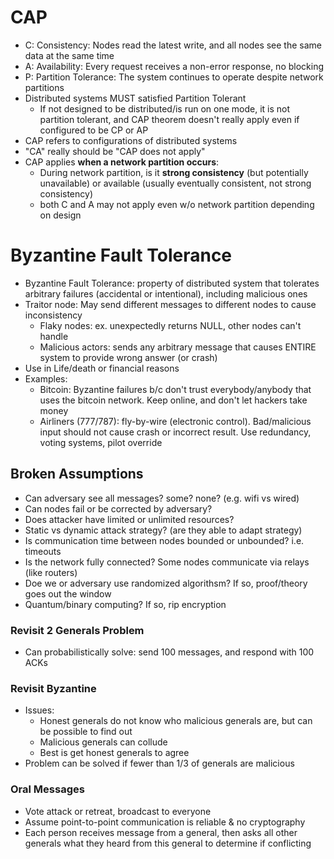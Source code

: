 # CAP
- C: Consistency: Nodes read the latest write, and all nodes see the same data at the same time
- A: Availability: Every request receives a non-error response, no blocking
- P: Partition Tolerance: The system continues to operate despite network partitions
- Distributed systems MUST satisfied Partition Tolerant
	- If not designed to be distributed/is run on one mode, it is not partition tolerant, and CAP theorem doesn't really apply even if configured to be CP or AP
- CAP refers to configurations of distributed systems
- "CA" really should be "CAP does not apply"
- CAP applies **when a network partition occurs**:
	- During network partition, is it **strong consistency** (but potentially unavailable) or available (usually eventually consistent, not strong consistency)
	- both C and A may not apply even w/o network partition depending on design
# Byzantine Fault Tolerance
- Byzantine Fault Tolerance: property of distributed system that tolerates arbitrary failures (accidental or intentional), including malicious ones
- Traitor node: May send different messages to different nodes to cause inconsistency
	- Flaky nodes: ex. unexpectedly returns NULL, other nodes can't handle
	- Malicious actors: sends any arbitrary message that causes ENTIRE system to provide wrong answer (or crash)
- Use in Life/death or financial reasons
- Examples:
	- Bitcoin: Byzantine failures b/c don't trust everybody/anybody that uses the bitcoin network. Keep online, and don't let hackers take money
	- Airliners (777/787): fly-by-wire (electronic control). Bad/malicious input should not cause crash or incorrect result. Use redundancy, voting systems, pilot override
## Broken Assumptions
- Can adversary see all messages? some? none? (e.g. wifi vs wired)
- Can nodes fail or be corrected by adversary?
- Does attacker have limited or unlimited resources?
- Static vs dynamic attack strategy? (are they able to adapt strategy)
- Is communication time between nodes bounded or unbounded? i.e. timeouts
- Is the network fully connected? Some nodes communicate via relays (like routers)
- Doe we or adversary use randomized algorithsm? If so, proof/theory goes out the window
- Quantum/binary computing? If so, rip encryption
### Revisit 2 Generals Problem
- Can probabilistically solve: send 100 messages, and respond with 100 ACKs
### Revisit Byzantine
- Issues:
	- Honest generals do not know who malicious generals are, but can be possible to find out
	- Malicious generals can collude
	- Best is get honest generals to agree
- Problem can be solved if fewer than 1/3 of generals are malicious
### Oral Messages
- Vote attack or retreat, broadcast to everyone
- Assume point-to-point communication is reliable & no cryptography
- Each person receives message from a general, then asks all other generals what they heard from this general to determine if conflicting